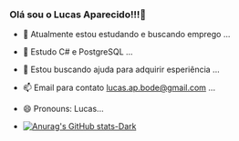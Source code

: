 ### Olá sou o Lucas Aparecido!!!👋



- 🔭 Atualmente estou estudando e buscando emprego ...
- 🌱 Estudo C# e PostgreSQL ...
- 🤔 Estou buscando ajuda para adquirir esperiência ...
- 📫 Email para contato lucas.ap.bode@gmail.com ...
- 😄 Pronouns: Lucas...



- [![Anurag's GitHub stats-Dark](https://github-readme-stats.vercel.app/api?username=lucasb0d3&show_icons=true&theme=dark#gh-dark-mode-only)](https://github.com/lucasb0d3/github-readme-stats#gh-dark-mode-only)




